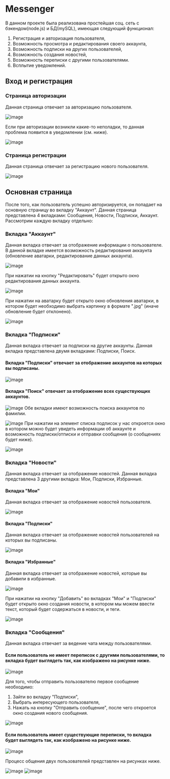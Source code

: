 # Messenger
В данном проекте была реализована простейшая соц. сеть с бэкендом(node.js) и БД(mySQL), имеющая следующий функционал:
1. Регистрация и авторизация пользователя,
2. Возможность просмотра и редактирования своего аккаунта,
3. Возможность подписки на других пользователей,
4. Возможность создания новостей,
5. Возможность переписки с другими пользователями.
6. Всплытие уведомлений.
## Вход и регистрация 
### Страница авторизации
Данная страница отвечает за авторизацию пользователя.
 
![image](https://github.com/SergeySychev2001/messengerFront/blob/main/screenShots/1.jpg)
 
Если при авторизации возникли какие-то неполадки, то данная проблема появится в уведомлении (см. ниже).
 
![image](https://github.com/SergeySychev2001/messengerFront/blob/main/screenShots/2.jpg)
### Страница регистрации
Данная страница отвечает за регистрацию нового пользователя.
 
![image](https://github.com/SergeySychev2001/messengerFront/blob/main/screenShots/4.jpg)
## Основная страница
После того, как пользователь успешно авторизируется, он попадает на основную страницу во вкладку "Аккаунт".
Данная страница представлена 4 вкладками: Сообщения, Новости, Подписки, Аккаунт.
Рассмотрим каждую вкладку отдельно:
### Вкладка "Аккаунт"
Данная вкладка отвечает за отображение информации о пользователе. В данной вкладке имеется возможность редактирования аккаунта (обновление аватарки, редактирование данных аккаунта).
 
![image](https://github.com/SergeySychev2001/messengerFront/blob/main/screenShots/5.jpg)
 
При нажатии на кнопку "Редактировать" будет открыто окно редактирования данных аккаунта.
 
![image](https://github.com/SergeySychev2001/messengerFront/blob/main/screenShots/6.jpg)
 
При нажатии на аватарку будет открыто окно обновления аватарки, в котором будет необходимо выбрать картинку в формате ".jpg" (иначе обновление будет отклонено).
 
![image](https://github.com/SergeySychev2001/messengerFront/blob/main/screenShots/7.jpg)
 
### Вкладка "Подписки"
Данная вкладка отвечает за подписки на другие аккаунты. Данная вкладка представлена двумя вкладками: Подписки, Поиск.
#### Вкладка "Подписки" отвечает за отображение аккаунтов на которых вы подписаны.
![image](https://github.com/SergeySychev2001/messengerFront/blob/main/screenShots/11.jpg)
#### Вкладка "Поиск" отвечает за отображение всех существующих аккаунтов.
![image](https://github.com/SergeySychev2001/messengerFront/blob/main/screenShots/8.jpg)
Обе вкладки имеют возможность поиска аккаунтов по фамилии.
 
![image](https://github.com/SergeySychev2001/messengerFront/blob/main/screenShots/9.jpg)
При нажатии на элемент списка подписок у нас откроется окно в котором можно будет увидеть информации об аккаунте и возможность подписки/отписки и отправки сообщения (о сообщениях будет ниже).
 
![image](https://github.com/SergeySychev2001/messengerFront/blob/main/screenShots/10.jpg)
### Вкладка "Новости"
Данная вкладка отвечает за отображение новостей. Данная вкладка представлена 3 другими вкладка: Мои, Подписки, Избранные.
#### Вкладка "Мои"
Данная вкладка отвечает за отображение новостей пользователя.
 
![image](https://github.com/SergeySychev2001/messengerFront/blob/main/screenShots/13.jpg)
#### Вкладка "Подписки"
Данная вкладка отвечает за отображение новостей пользователей на которых вы подписаны.
 
![image](https://github.com/SergeySychev2001/messengerFront/blob/main/screenShots/14.jpg)
#### Вкладка "Избранные"
Данная вкладка отвечает за отображение новостей, которые вы добавили в избранные.
 
![image](https://github.com/SergeySychev2001/messengerFront/blob/main/screenShots/15.jpg)
 
При нажатии на кнопку "Добавить" во вкладках "Мои" и "Подписки" будет открыто окно создания новости, в котором мы можем ввести текст, который будет содержаться в новости, и теги.

![image](https://github.com/SergeySychev2001/messengerFront/blob/main/screenShots/12.jpg)

### Вкладка "Сообщения"
Данная вкладка отвечает за ведение чата между пользователями.
#### Если пользователь не имеет переписок с другими пользователями, то вкладка будет выглядеть так, как изображено на рисунке ниже.

![image](https://github.com/SergeySychev2001/messengerFront/blob/main/screenShots/16.jpg)

Для того, чтобы отправить пользователю первое сообщение необходимо: 
1. Зайти во вкладку "Подписки", 
2. Выбрать интересующего пользователя,
3. Нажать на кнопку "Отправить сообщение", после чего откроется окно создания нового сообщения.

![image](https://github.com/SergeySychev2001/messengerFront/blob/main/screenShots/17.jpg)

#### Если пользователь имеет существующие переписки, то вкладка будет выглядеть так, как изображено на рисунке ниже.

![image](https://github.com/SergeySychev2001/messengerFront/blob/main/screenShots/18.jpg)

Процесс общения двух пользователей представлен на рисунках ниже.

![image](https://github.com/SergeySychev2001/messengerFront/blob/main/screenShots/19.jpg)
![image](https://github.com/SergeySychev2001/messengerFront/blob/main/screenShots/20.jpg)
